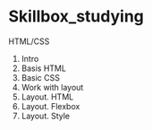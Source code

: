# Skillbox_studying

HTML/CSS
1. Intro
2. Basis HTML
3. Basic CSS
4. Work with layout
5. Layout. HTML
6. Layout. Flexbox
7. Layout. Style
